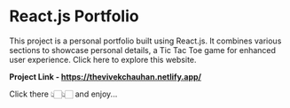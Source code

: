 # React.js Portfolio 

This project is a personal portfolio built using React.js. It combines various sections to showcase personal details, a Tic Tac Toe game for enhanced user experience.
Click here to explore this website.

**Project Link  - https://thevivekchauhan.netlify.app/** 

Click there 👆🏻👆🏻 and enjoy...



